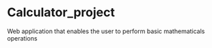 # Calculator_project
Web application that enables the user to perform basic mathematicals operations
